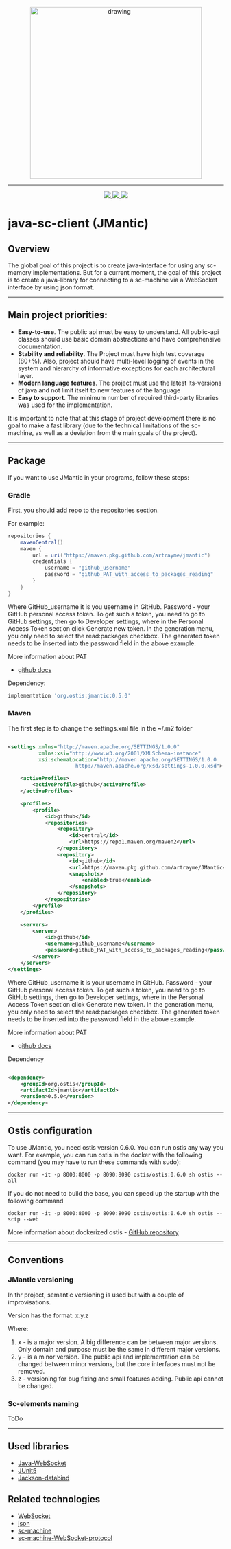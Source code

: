 <p align="center">
  <img src="./docs/logo/project_logo.png" alt="drawing" width="400"/>
</p>

---

<p align="center">
  <a href="https://github.com/artrayme/JMantic/actions/workflows/ci-build.yml">
    <img src="https://github.com/artrayme/JMantic/actions/workflows/ci-build.yml/badge.svg"/>
  </a>
  <a href="https://sonarcloud.io/summary/new_code?id=artrayme_JMantic">
    <img src="https://sonarcloud.io/api/project_badges/measure?project=artrayme_JMantic&metric=alert_status"/>
  </a>
  <a href="https://sonarcloud.io/summary/new_code?id=artrayme_JMantic">
    <img src="https://sonarcloud.io/api/project_badges/measure?project=artrayme_JMantic&metric=coverage"/>
  </a>
</p>

# java-sc-client (JMantic)

## Overview
The global goal of this project is to create java-interface for using any sc-memory implementations.
But for a current moment,
the goal of this project is
to create a java-library for connecting to a sc-machine via a WebSocket interface by using json format.

****

## Main project priorities:

* **Easy-to-use**. The public api must be easy to understand. All public-api classes should use basic domain abstractions and have comprehensive documentation.
* **Stability and reliability**. The Project must have high test coverage (80+%). Also, project should have multi-level logging of events in the system and hierarchy of informative exceptions for each architectural layer.
* **Modern language features**. The project must use the latest lts-versions of java and not limit itself to new features of the language
* **Easy to support**. The minimum number of required third-party libraries was used for the implementation. 

It is important to note that at this stage of project development there is no goal to make a fast library (due to the technical limitations of the sc-machine, as well as a deviation from the main goals of the project).

****

## Package

If you want to use JMantic in your programs, follow these steps:

### Gradle

First, you should add repo to the repositories section.

For example:

```groovy
repositories {
    mavenCentral()
    maven {
        url = uri("https://maven.pkg.github.com/artrayme/jmantic")
        credentials {
            username = "github_username"
            password = "github_PAT_with_access_to_packages_reading"
        }
    }
}
```

Where GitHub_username it is you username in GitHub. Password - your GitHub personal access token. To get such a token,
you need to go to GitHub settings, then go to Developer settings, where in the Personal Access Token section click
Generate new token. In the generation menu, you only need to select the read:packages checkbox. The generated token
needs to be inserted into the password field in the above example.

More information about PAT

- [github docs](https://docs.github.com/en/authentication/keeping-your-account-and-data-secure/creating-a-personal-access-token)

Dependency:

```groovy
implementation 'org.ostis:jmantic:0.5.0'
```

### Maven

The first step is to change the settings.xml file in the ~/.m2 folder

```xml

<settings xmlns="http://maven.apache.org/SETTINGS/1.0.0"
          xmlns:xsi="http://www.w3.org/2001/XMLSchema-instance"
          xsi:schemaLocation="http://maven.apache.org/SETTINGS/1.0.0
                      http://maven.apache.org/xsd/settings-1.0.0.xsd">

    <activeProfiles>
        <activeProfile>github</activeProfile>
    </activeProfiles>

    <profiles>
        <profile>
            <id>github</id>
            <repositories>
                <repository>
                    <id>central</id>
                    <url>https://repo1.maven.org/maven2</url>
                </repository>
                <repository>
                    <id>github</id>
                    <url>https://maven.pkg.github.com/artrayme/JMantic</url>
                    <snapshots>
                        <enabled>true</enabled>
                    </snapshots>
                </repository>
            </repositories>
        </profile>
    </profiles>

    <servers>
        <server>
            <id>github</id>
            <username>github_username</username>
            <password>github_PAT_with_access_to_packages_reading</password>
        </server>
    </servers>
</settings>
```

Where GitHub_username it is your username in GitHub. Password - your GitHub personal access token. To get such a token,
you need to go to GitHub settings, then go to Developer settings, where in the Personal Access Token section click
Generate new token. In the generation menu, you only need to select the read:packages checkbox. The generated token
needs to be inserted into the password field in the above example.

More information about PAT

- [github docs](https://docs.github.com/en/authentication/keeping-your-account-and-data-secure/creating-a-personal-access-token)

Dependency

```xml

<dependency>
    <groupId>org.ostis</groupId>
    <artifactId>jmantic</artifactId>
    <version>0.5.0</version>
</dependency>
```

****

## Ostis configuration

To use JMantic, you need ostis version 0.6.0. You can run ostis any way you want. For example, you can run ostis in the
docker with the following command (you may have to run these commands with sudo):

```shell
docker run -it -p 8000:8000 -p 8090:8090 ostis/ostis:0.6.0 sh ostis --all
```

If you do not need to build the base, you can speed up the startup with the following command

```shell
docker run -it -p 8000:8000 -p 8090:8090 ostis/ostis:0.6.0 sh ostis --sctp --web
```


More information about dockerized ostis - [GitHub repository](https://github.com/ostis-apps/dockerized-ostis)

****

## Conventions 

### JMantic versioning 
In thr project, semantic versioning is used but with a couple of improvisations.

Version has the format: x.y.z 

Where:
1) x - is a major version. A big difference can be between major versions. Only domain and purpose must be the same in different major versions. 
2) y - is a minor version. The public api and implementation can be changed between minor versions, but the core interfaces must not be removed.
3) z - versioning for bug fixing and small features adding. Public api cannot be changed. 

### Sc-elements naming 

ToDo

[//]: # (Each element when triplet creation should be on new line )

****

## Used libraries

* [Java-WebSocket](https://github.com/TooTallNate/Java-WebSocket)
* [JUnit5](https://github.com/junit-team/junit5)
* [Jackson-databind](https://github.com/FasterXML/jackson-databind)

## Related technologies

* [WebSocket](https://sookocheff.com/post/networking/how-do-websockets-work/)
* [json](https://www.w3schools.com/whatis/whatis_json.asp)
* [sc-machine](http://ostis-dev.github.io/sc-machine/)
* [sc-machine-WebSocket-protocol](http://ostis-dev.github.io/sc-machine/http/websocket/)
